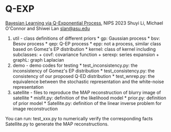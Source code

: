 # Q-EXP
[Bayesian Learning via Q-Exponential Process](https://arxiv.org/abs/2210.07987), NIPS 2023
Shuyi Li, Michael O'Connor and Shiwei Lan <slan@asu.edu>


1. util - class definitions of different priors
		* gp: Gaussian process
		* bsv: Besov process
		* qep: Q-EP process
		* epp: not a process, similar class based on Gomez's EP distribution
		* kernel: class of kernel including subclasses:
				+ covf: covariance function
				+ serexp: series expansion
				+ graphL: graph Laplacian
2. demo - demo codes for testing 
		* test_inconsistency.py: the inconsistency of Gomez's EP distribution
		* test_consistency.py: the consistency of our proposed Q-ED distribution
		* test_wnrep.py: the equivalence between the stochastic representation and the white-noise representation
3. satellite - files to reproduce the MAP reconstruction of blurry image of satellite
		* misfit.py: definition of the likelihood model
		* prior.py: definition of prior model
		* Satellite.py: definition of the linear inverse problem for image reconstruction

You can run:
test_xxx.py to numerically verify the corresponding facts
Satellite.py to generate the MAP reconstructions.